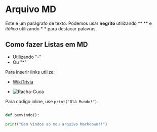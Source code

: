 # Arquivo MD

Este é um parágrafo de texto. Podemos usar **negrito** utilizando ** ** e *itálico* utilizando * * para destacar palavras.

## Como fazer Listas em MD

- Utilizando "-"
- Ou "*"

Para inserir links utilize:

- [WikiTrivia](https://wikitrivia.tomjwatson.com/)

- ![Racha-Cuca](https://site.com/logo.png)


Para código inline, use `print("Olá Mundo!")`.

```python

def bemvindo():

print("Bem Vindos ao meu arquivo Markdown!!")
